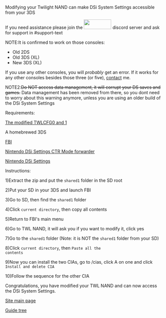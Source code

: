 Modifying your Twilight NAND can make DSi System Settings accessible from your 3DS

If you need assistance please join the <a href="https://discord.gg/c9zpWSUxGG"><img src="https://donut.eu.org/img/88x31/wii_super_cool.png" width="88" height="31"></a> discord server and ask for support in #support-text

NOTE:It is confirmed to work on those consoles:

* Old 2DS
* Old 3DS (XL)
* New 3DS (XL)

If you use any other consoles, you will *probably* get an error. If it works for any other consoles besides those three (or five), [contact](https://idkwhereisthisname.github.io/contact) me.

NOTE2:~~Do NOT access data management, it will corrupt your DS saves and games.~~ Data management has been removed from there, so you dont need to worry about this warning anymore, unless you are using an older build of the DSi System Settings

Requirements:

[The modified TWLCFG0 and 1](https://drive.google.com/drive/folders/1BaRmL3NAzqO7PD_RU0hx9uhBVJG4Fopn?usp=drive_link)

A homebrewed 3DS

[FBI](https://github.com/Steveice10/FBI/)

[Nintendo DSi Settings CTR Mode forwarder](https://hshop.erista.me/t/6826)

[Nintendo DSi Settings](https://hshop.erista.me/t/6824)

Instructions:

1)Extract the zip and put the <code>shared1</code> folder in the SD root

2)Put your SD in your 3DS and launch FBI

3)Go to SD, then find the <code>shared1</code> folder

4)Click <code>current directory</code>, then copy all contents

5)Return to FBI's main menu

6)Go to TWL NAND, it will ask you if you want to modify it, click yes

7)Go to the <code>shared1</code> folder (Note: it is NOT the <code>shared1</code> folder from your SD)

8)Click <code>current directory</code>, then <code>Paste all the contents</code>

9)Now you can install the two CIAs, go to /cias, click A on one and click <code>Install and delete CIA</code>

10)Follow the sequence for the other CIA

Congratulations, you have modified your TWL NAND and can now access the DSi System Settings.

[Site main page](https://idkwhereisthisname.github.io)

[Guide tree](https://idkwhereisthisname.github.io/guides/)

